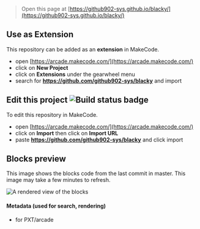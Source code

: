  


> Open this page at [https://github902-sys.github.io/blacky/](https://github902-sys.github.io/blacky/)

## Use as Extension

This repository can be added as an **extension** in MakeCode.

* open [https://arcade.makecode.com/](https://arcade.makecode.com/)
* click on **New Project**
* click on **Extensions** under the gearwheel menu
* search for **https://github.com/github902-sys/blacky** and import

## Edit this project ![Build status badge](https://github.com/github902-sys/blacky/workflows/MakeCode/badge.svg)

To edit this repository in MakeCode.

* open [https://arcade.makecode.com/](https://arcade.makecode.com/)
* click on **Import** then click on **Import URL**
* paste **https://github.com/github902-sys/blacky** and click import

## Blocks preview

This image shows the blocks code from the last commit in master.
This image may take a few minutes to refresh.

![A rendered view of the blocks](https://github.com/github902-sys/blacky/raw/master/.github/makecode/blocks.png)

#### Metadata (used for search, rendering)

* for PXT/arcade
<script src="https://makecode.com/gh-pages-embed.js"></script><script>makeCodeRender("{{ site.makecode.home_url }}", "{{ site.github.owner_name }}/{{ site.github.repository_name }}");</script>
